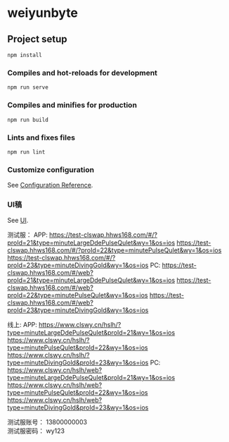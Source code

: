 # weiyunbyte

## Project setup
```
npm install
```

### Compiles and hot-reloads for development
```
npm run serve
```

### Compiles and minifies for production
```
npm run build
```

### Lints and fixes files
```
npm run lint
```

### Customize configuration
See [Configuration Reference](https://cli.vuejs.org/config/).


### UI稿
See [UI](https://share.lanhuapp.com/#/invite?sid=lX07GuyG).

测试服：
APP:
https://test-clswap.hhws168.com/#/?proId=21&type=minuteLargeDdePulseQulet&wy=1&os=ios
https://test-clswap.hhws168.com/#/?proId=22&type=minutePulseQulet&wy=1&os=ios
https://test-clswap.hhws168.com/#/?proId=23&type=minuteDivingGold&wy=1&os=ios
PC:
https://test-clswap.hhws168.com/#/web?proId=21&type=minuteLargeDdePulseQulet&wy=1&os=ios
https://test-clswap.hhws168.com/#/web?proId=22&type=minutePulseQulet&wy=1&os=ios
https://test-clswap.hhws168.com/#/web?proId=23&type=minuteDivingGold&wy=1&os=ios


线上:
APP:
https://www.clswy.cn/hslh/?type=minuteLargeDdePulseQulet&proId=21&wy=1&os=ios
https://www.clswy.cn/hslh/?type=minutePulseQulet&proId=22&wy=1&os=ios
https://www.clswy.cn/hslh/?type=minuteDivingGold&proId=23&wy=1&os=ios
PC:
https://www.clswy.cn/hslh/web?type=minuteLargeDdePulseQulet&proId=21&wy=1&os=ios
https://www.clswy.cn/hslh/web?type=minutePulseQulet&proId=22&wy=1&os=ios
https://www.clswy.cn/hslh/web?type=minuteDivingGold&proId=23&wy=1&os=ios

测试服账号：
13800000003  
测试服密码：
wy123
